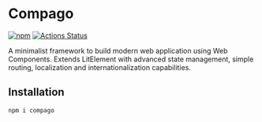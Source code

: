 # Compago

[![npm](https://img.shields.io/npm/v/compago.svg?style=flat-square)](https://www.npmjs.com/package/compago)
[![Actions Status](https://github.com/zandaqo/compago/workflows/Build/badge.svg)](https://github.com/zandaqo/compago/actions)

A minimalist framework to build modern web application using Web Components. Extends LitElement with advanced state management, 
simple routing, localization and internationalization capabilities.


## Installation
```
npm i compago
```
